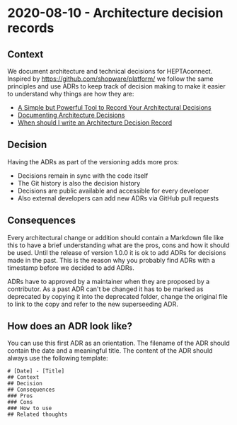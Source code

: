 # 2020-08-10 - Architecture decision records

## Context

We document architecture and technical decisions for HEPTAconnect. Inspired by https://github.com/shopware/platform/ we follow the same principles and use ADRs to keep track of decision making to make it easier to understand why things are how they are:

* [A Simple but Powerful Tool to Record Your Architectural Decisions](https://medium.com/better-programming/here-is-a-simple-yet-powerful-tool-to-record-your-architectural-decisions-5fb31367a7da)
* [Documenting Architecture Decisions](http://thinkrelevance.com/blog/2011/11/15/documenting-architecture-decisions)
* [When should I write an Architecture Decision Record](https://engineering.atspotify.com/2020/04/14/when-should-i-write-an-architecture-decision-record/)

## Decision

Having the ADRs as part of the versioning adds more pros:

*  Decisions remain in sync with the code itself
*  The Git history is also the decision history
*  Decisions are public available and accessible for every developer
*  Also external developers can add new ADRs via GitHub pull requests

## Consequences

Every architectural change or addition should contain a Markdown file like this to have a brief understanding what are the pros, cons and how it should be used.
Until the release of version 1.0.0 it is ok to add ADRs for decisions made in the past.
This is the reason why you probably find ADRs with a timestamp before we decided to add ADRs.

ADRs have to approved by a maintainer when they are proposed by a contributor.
As a past ADR can't be changed it has to be marked as deprecated by copying it into the deprecated folder, change the original file to link to the copy and refer to the new superseeding ADR. 

## How does an ADR look like?  

You can use this first ADR as an orientation. The filename of the ADR should contain the date and a meaningful title. The content of the ADR should always use the following template:

```
# [Date] - [Title]
## Context
## Decision
## Consequences
### Pros
### Cons
### How to use
## Related thoughts
```
